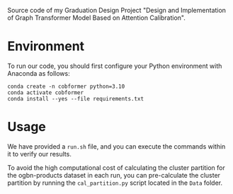 Source code of my Graduation Design Project "Design and Implementation of Graph Transformer Model Based on Attention Calibration".

# Environment

To run our code, you should first configure your Python environment with Anaconda as follows:

```shell
conda create -n cobformer python=3.10
conda activate cobformer
conda install --yes --file requirements.txt
```

# Usage

We have provided a `run.sh` file, and you can execute the commands within it to verify our results.

To avoid the high computational cost of calculating the cluster partition for the ogbn-products dataset in each run, you can pre-calculate the cluster partition by running the `cal_partition.py` script located in the `Data` folder.
